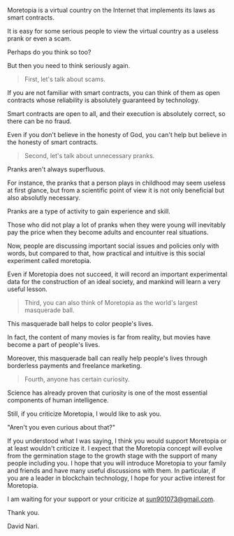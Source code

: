 Moretopia is a virtual country on the Internet that implements its laws as smart contracts.

It is easy for some serious people to view the virtual country as a useless prank or even a scam.

Perhaps do you think so too?

But then you need to think seriously again.

> First, let's talk about scams.

If you are not familiar with smart contracts, you can think of them as open contracts whose reliability is absolutely guaranteed by technology.

Smart contracts are open to all, and their execution is absolutely correct, so there can be no fraud.

Even if you don't believe in the honesty of God, you can't help but believe in the honesty of smart contracts.

> Second, let's talk about unnecessary pranks.

Pranks aren't always superfluous.

For instance, the pranks that a person plays in childhood may seem useless at first glance, but from a scientific point of view it is not only beneficial but also absolutly necessary.

Pranks are a type of activity to gain experience and skill.

Those who did not play a lot of pranks when they were young will inevitably pay the price when they become adults and encounter real situations.

Now, people are discussing important social issues and policies only with words, but compared to that, how practical and intuitive is this social experiment called moretopia.

Even if Moretopia does not succeed, it will record an important experimental data for the construction of an ideal society, and mankind will learn a very useful lesson.

> Third, you can also think of Moretopia as the world's largest masquerade ball.

This masquerade ball helps to color people's lives.

In fact, the content of many movies is far from reality, but movies have become a part of people's lives.

Moreover, this masquerade ball can really help people's lives through borderless payments and freelance marketing.

> Fourth, anyone has certain curiosity.

Science has already proven that curiosity is one of the most essential components of human intelligence.

Still, if you criticize Moretopia, I would like to ask you.

"Aren't you even curious about that?"

If you understood what I was saying, I think you would support Moretopia or at least wouldn't criticize it. I expect that the Moretopia concept will evolve from the germination stage to the growth stage with the support of many people including you. I hope that you will introduce Moretopia to your family and friends and have many useful discussions with them. In particular, if you are a leader in blockchain technology, I hope for your active interest for Moretopia.

I am waiting for your support or your criticize at sun901073@gmail.com.

Thank you.

David Nari.